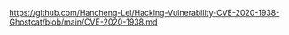 https://github.com/Hancheng-Lei/Hacking-Vulnerability-CVE-2020-1938-Ghostcat/blob/main/CVE-2020-1938.md
